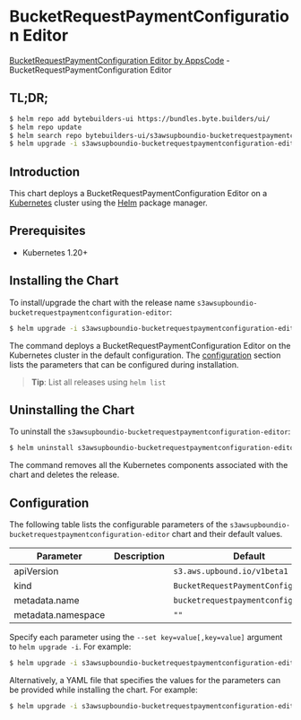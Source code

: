 # BucketRequestPaymentConfiguration Editor

[BucketRequestPaymentConfiguration Editor by AppsCode](https://byte.builders) - BucketRequestPaymentConfiguration Editor

## TL;DR;

```bash
$ helm repo add bytebuilders-ui https://bundles.byte.builders/ui/
$ helm repo update
$ helm search repo bytebuilders-ui/s3awsupboundio-bucketrequestpaymentconfiguration-editor --version=v0.4.18
$ helm upgrade -i s3awsupboundio-bucketrequestpaymentconfiguration-editor bytebuilders-ui/s3awsupboundio-bucketrequestpaymentconfiguration-editor -n default --create-namespace --version=v0.4.18
```

## Introduction

This chart deploys a BucketRequestPaymentConfiguration Editor on a [Kubernetes](http://kubernetes.io) cluster using the [Helm](https://helm.sh) package manager.

## Prerequisites

- Kubernetes 1.20+

## Installing the Chart

To install/upgrade the chart with the release name `s3awsupboundio-bucketrequestpaymentconfiguration-editor`:

```bash
$ helm upgrade -i s3awsupboundio-bucketrequestpaymentconfiguration-editor bytebuilders-ui/s3awsupboundio-bucketrequestpaymentconfiguration-editor -n default --create-namespace --version=v0.4.18
```

The command deploys a BucketRequestPaymentConfiguration Editor on the Kubernetes cluster in the default configuration. The [configuration](#configuration) section lists the parameters that can be configured during installation.

> **Tip**: List all releases using `helm list`

## Uninstalling the Chart

To uninstall the `s3awsupboundio-bucketrequestpaymentconfiguration-editor`:

```bash
$ helm uninstall s3awsupboundio-bucketrequestpaymentconfiguration-editor -n default
```

The command removes all the Kubernetes components associated with the chart and deletes the release.

## Configuration

The following table lists the configurable parameters of the `s3awsupboundio-bucketrequestpaymentconfiguration-editor` chart and their default values.

|     Parameter      | Description |                    Default                     |
|--------------------|-------------|------------------------------------------------|
| apiVersion         |             | <code>s3.aws.upbound.io/v1beta1</code>         |
| kind               |             | <code>BucketRequestPaymentConfiguration</code> |
| metadata.name      |             | <code>bucketrequestpaymentconfiguration</code> |
| metadata.namespace |             | <code>""</code>                                |


Specify each parameter using the `--set key=value[,key=value]` argument to `helm upgrade -i`. For example:

```bash
$ helm upgrade -i s3awsupboundio-bucketrequestpaymentconfiguration-editor bytebuilders-ui/s3awsupboundio-bucketrequestpaymentconfiguration-editor -n default --create-namespace --version=v0.4.18 --set apiVersion=s3.aws.upbound.io/v1beta1
```

Alternatively, a YAML file that specifies the values for the parameters can be provided while
installing the chart. For example:

```bash
$ helm upgrade -i s3awsupboundio-bucketrequestpaymentconfiguration-editor bytebuilders-ui/s3awsupboundio-bucketrequestpaymentconfiguration-editor -n default --create-namespace --version=v0.4.18 --values values.yaml
```
